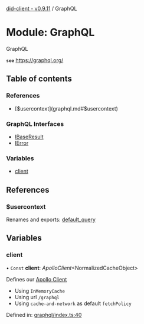 [did-client - v0.9.11](../README.md) / GraphQL

# Module: GraphQL

GraphQL

**`see`** https://graphql.org/

## Table of contents

### References

- [$usercontext](graphql.md#$usercontext)

### GraphQL Interfaces

- [IBaseResult](../interfaces/graphql.ibaseresult.md)
- [IError](../interfaces/graphql.ierror.md)

### Variables

- [client](graphql.md#client)

## References

### $usercontext

Renames and exports: [default\_query](pages.md#default_query)

## Variables

### client

• `Const` **client**: *ApolloClient*<NormalizedCacheObject\>

Defines our [Apollo Client](https://www.apollographql.com/docs/react/)

* Using `InMemoryCache`
* Using url `/graphql`
* Using `cache-and-network` as default `fetchPolicy`

Defined in: [graphql/index.ts:40](https://github.com/Puzzlepart/did/blob/dev/client/graphql/index.ts#L40)

